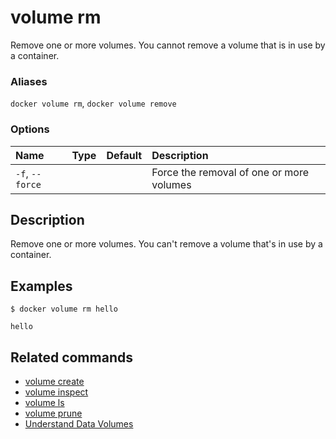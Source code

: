 # volume rm

<!---MARKER_GEN_START-->

Remove one or more volumes. You cannot remove a volume that is in use by a container.


### Aliases

`docker volume rm`, `docker volume remove`

### Options

| Name            | Type | Default | Description                              |
|:----------------|:-----|:--------|:-----------------------------------------|
| `-f`, `--force` |      |         | Force the removal of one or more volumes |


<!---MARKER_GEN_END-->

## Description

Remove one or more volumes. You can't remove a volume that's in use by a container.

## Examples

```console
$ docker volume rm hello

hello
```

## Related commands

* [volume create](volume_create.md)
* [volume inspect](volume_inspect.md)
* [volume ls](volume_ls.md)
* [volume prune](volume_prune.md)
* [Understand Data Volumes](https://docs.docker.com/storage/volumes/)
